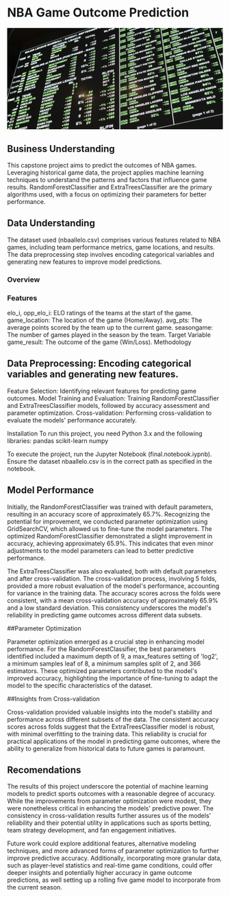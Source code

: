 # NBA Game Outcome Prediction

![intro numbers](https://github.com/JaCoBaMbErT/Capstone_NBA_Predict/blob/main/Images/sports%20book%20numebrs.JPG)

## Business Understanding

This capstone project aims to predict the outcomes of NBA games. Leveraging historical game data, the project applies machine learning techniques to understand the patterns and factors that influence game results. RandomForestClassifier and ExtraTreesClassifier are the primary algorithms used, with a focus on optimizing their parameters for better performance.

## Data Understanding
The dataset used (nbaallelo.csv) comprises various features related to NBA games, including team performance metrics, game locations, and results. The data preprocessing step involves encoding categorical variables and generating new features to improve model predictions.

### Overview

### Features
elo_i, opp_elo_i: ELO ratings of the teams at the start of the game.
game_location: The location of the game (Home/Away).
avg_pts: The average points scored by the team up to the current game.
seasongame: The number of games played in the season by the team.
Target Variable
game_result: The outcome of the game (Win/Loss).
Methodology

## Data Preprocessing: Encoding categorical variables and generating new features.
Feature Selection: Identifying relevant features for predicting game outcomes.
Model Training and Evaluation: Training RandomForestClassifier and ExtraTreesClassifier models, followed by accuracy assessment and parameter optimization.
Cross-validation: Performing cross-validation to evaluate the models' performance accurately.


Installation
To run this project, you need Python 3.x and the following libraries:
pandas
scikit-learn
numpy


To execute the project, run the Jupyter Notebook (final.notebook.iypnb). Ensure the dataset nbaallelo.csv is in the correct path as specified in the notebook.


## Model Performance

Initially, the RandomForestClassifier was trained with default parameters, resulting in an accuracy score of approximately 65.7%. Recognizing the potential for improvement, we conducted parameter optimization using GridSearchCV, which allowed us to fine-tune the model parameters. The optimized RandomForestClassifier demonstrated a slight improvement in accuracy, achieving approximately 65.9%. This indicates that even minor adjustments to the model parameters can lead to better predictive performance.

The ExtraTreesClassifier was also evaluated, both with default parameters and after cross-validation. The cross-validation process, involving 5 folds, provided a more robust evaluation of the model's performance, accounting for variance in the training data. The accuracy scores across the folds were consistent, with a mean cross-validation accuracy of approximately 65.9% and a low standard deviation. This consistency underscores the model's reliability in predicting game outcomes across different data subsets.

##Parameter Optimization

Parameter optimization emerged as a crucial step in enhancing model performance. For the RandomForestClassifier, the best parameters identified included a maximum depth of 9, a max_features setting of 'log2', a minimum samples leaf of 8, a minimum samples split of 2, and 366 estimators. These optimized parameters contributed to the model's improved accuracy, highlighting the importance of fine-tuning to adapt the model to the specific characteristics of the dataset.

##Insights from Cross-validation

Cross-validation provided valuable insights into the model's stability and performance across different subsets of the data. The consistent accuracy scores across folds suggest that the ExtraTreesClassifier model is robust, with minimal overfitting to the training data. This reliability is crucial for practical applications of the model in predicting game outcomes, where the ability to generalize from historical data to future games is paramount.


## Recomendations

The results of this project underscore the potential of machine learning models to predict sports outcomes with a reasonable degree of accuracy. While the improvements from parameter optimization were modest, they were nonetheless critical in enhancing the models' predictive power. The consistency in cross-validation results further assures us of the models' reliability and their potential utility in applications such as sports betting, team strategy development, and fan engagement initiatives.

Future work could explore additional features, alternative modeling techniques, and more advanced forms of parameter optimization to further improve predictive accuracy. Additionally, incorporating more granular data, such as player-level statistics and real-time game conditions, could offer deeper insights and potentially higher accuracy in game outcome predictions, as well setting up a rolling five game model to incorporate from the current season.



